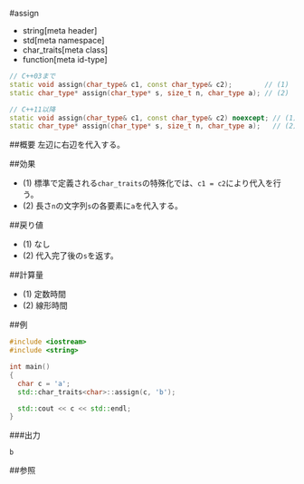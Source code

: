 #assign
* string[meta header]
* std[meta namespace]
* char_traits[meta class]
* function[meta id-type]

```cpp
// C++03まで
static void assign(char_type& c1, const char_type& c2);        // (1)
static char_type* assign(char_type* s, size_t n, char_type a); // (2)

// C++11以降
static void assign(char_type& c1, const char_type& c2) noexcept; // (1)
static char_type* assign(char_type* s, size_t n, char_type a);   // (2)
```

##概要
左辺に右辺を代入する。


##効果
- (1) 標準で定義される`char_traits`の特殊化では、`c1 = c2`により代入を行う。
- (2) 長さ`n`の文字列`s`の各要素に`a`を代入する。


##戻り値
- (1) なし
- (2) 代入完了後の`s`を返す。


##計算量
- (1) 定数時間
- (2) 線形時間

##例
```cpp
#include <iostream>
#include <string>

int main()
{
  char c = 'a';
  std::char_traits<char>::assign(c, 'b');

  std::cout << c << std::endl;
}
```

###出力
```
b
```

##参照

